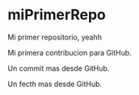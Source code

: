 # miPrimerRepo
Mi primer repositorio, yeahh

Mi primera contribucion para GitHub.

Un commit mas desde GitHub.

Un fecth mas desde GitHub.

